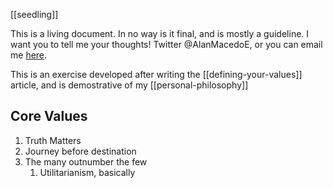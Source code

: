[[seedling]]

This is a living document. In no way is it final, and is mostly a guideline. I want you to tell me your thoughts! Twitter @AlanMacedoE, or you can email me [here](https://aemail.com/KrMl).

This is an exercise developed after writing the [[defining-your-values]] article, and is demostrative of my [[personal-philosophy]]


## Core Values

1. Truth Matters
2. Journey before destination
3. The many outnumber the few
	1. Utilitarianism, basically 
